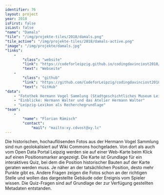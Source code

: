 ```yaml
---
identifier: 76
layout: project
year: 2018
isFirst: false
isLast: false
"name": "Damals"
"tile": "/img/projekte-tiles/2018/damals.png"
"tile_active": "/img/projekte-tiles/2018/damals-active.png"
"image": "/img/projekte/damals.jpg"
"links":
    -
        "class": "website"
        "link": "https://codeforleipzig.github.io/codingdavinciost2018/damals/index.html"
        "text": "Webseite"
    -
        "class": "github"
        "link": "https://github.com/CodeforLeipzig/codingdavinciost2018"
        "text": "GitHub"
"data":
    - "Fotothek Hermann Vogel Sammlung (Stadtgeschichtliches Museum Leipzig)"
    - "Einblicke: Hermann Walter und das Atelier Hermann Walter"
    - "Leipzig-Lexikon als Recherchegrundlage"    
"team":
    -
        "name": "Florian Rämisch"
        "contact":
            "mail": "mailto:xy.cdvost@xy.lc"
---
```

Die historischen, hochauflösenden Fotos aus der Hermann Vogel Sammlung sind nun geolokalisiert auf Wiki Commons
hochgeladen. Von dort als auch vom Open Data Portal Leipzig werden sie auf einer Web-Karte beim Klick auf einen Positionsmarker angezeigt.
Die Karte ist Grundlage für ein interaktives Quiz, bei dem die Position historischer Bauten auf der Karte geraten werden muss. Je näher an der tatsächlichen Position, desto mehr Punkte gibt es. Andere Fragen zeigen die Fotos schon an der richtigen Stelle und wollen das dargestellte Gebäude oder Ereignis vom Spieler wissen. Die Quiz-Fragen sind auf Grundlage der zur Verfügung gestellten Metadaten entstanden.
